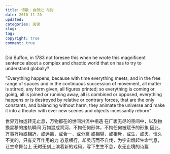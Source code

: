 ```yaml
---
title: 诗歌：自然史 布封
date: 2018-11-20
updated:
categories: 阅读
slug:
tag:
copyright: true
comment: true
---
```


Did Buffon, in 1783
not foresee this
when he wrote this magnificent sentence
about a complex and chaotic world
that on has to try to understand globally?

"Everything happens,
because with time everything meets,
and in the free range of spaces
and in the continuous succession of movement,
all matter is stirred,
any form given,
all figures printed;
so everything is coming or going,
all is joined or running away,
all is combined or opposed,
everything happens or is destroyed
by relative or contrary forces,
that are the only constants,
and balancing without harm,
they animate the universe
and make it into a theater
with ever new scenes
and objects incessantly reborn"

世界万物运转无止息，万物都在的世间洪流中相遇
在广袤无尽的空间中，以及物换星移的接轨瞬间
万物混成冥河，不拘任何形体，不拘任何被赋予的形象
因此，万事万物或相近，或远离，或合一，或分离
或相容，或相斥，或生，或灭，恒久不变的，只有交互作用的力
恣意横行，却灵巧而不自伐，为宇宙燃起生命气息，让生命舞台上
无时无刻上演着新的戏码，写下生生不息，永无止境的诗篇
